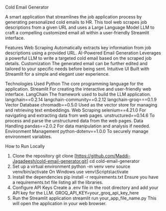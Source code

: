 Cold Email Generator

A smart application that streamlines the job application process by generating personalized cold emails to HR. 
This tool web scrapes job descriptions from a given URL and uses a Large Language Model LLM to craft a compelling customized email all within a user-friendly Streamlit interface.

Features
Web Scraping Automatically extracts key information from job descriptions using a provided URL.
AI-Powered Email Generation Leverages a powerful LLM to write a targeted cold email based on the scraped job details.
Customization The generated email can be further edited and tailored to your specific needs before being sent.
Intuitive UI Built with Streamlit for a simple and elegant user experience.

Technologies Used
Python The core programming language for the application.
Streamlit For creating the interactive and user-friendly web interface.
LangChain The framework used to build the LLM application.
langchain==0.2.14
langchain-community==0.2.12
langchain-groq===0.1.9
Vector Database
chromadb==0.5.0 Used as the vector store for managing and retrieving text embeddings.
Web Scraping
selenium==4.21.0 For navigating and extracting data from web pages.
unstructured==0.14.6 To process and parse the unstructured data from the web pages.
Data Handling
pandas==2.0.2 For data manipulation and analysis if needed.
Environment Management
python-dotenv==1.0.0 To securely manage environment variables.

How to Run Locally

1.  Clone the repository
    git clone [https://github.com/Maddi-Jagadeesh/cold-email-generator.git]
    cd cold-email-generator
2.  Set up a virtual environment
    python -m venv venv
    source venv/bin/activate On Windows use venv\\Scripts\\activate
3.  Install the dependencies
    pip install -r requirements.txt
    Ensure you have a requirements.txt file listing all the libraries.
4.  Configure API Keys
    Create a .env file in the root directory and add your API key for the LLM.
    GROQ\_API\_KEY=your\_groq\_api\_key\_here
5.  Run the Streamlit application
    streamlit run your\_app\_file\_name.py
    This will open the application in your web browser.
